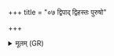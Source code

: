 +++
title = "०७ द्विपाद् द्विहस्तः पुरुषो"

+++
<details><summary>मूलम् (GR)</summary>

द्विपाद् द्विहस्तः पुरुषो महादमो  
वनस्पतिं बिभर्ति सायकाग्रम् ।  
तेन परूंषि प्रविद्वान् अघ्न्यायाः  
शतौदनां देवीं शतधा व्य् अस्य ॥
</details>